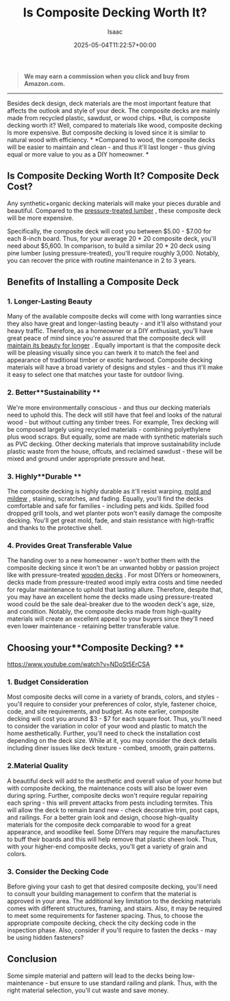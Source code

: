 ﻿---
author: Isaac
layout: post
title: Is Composite Decking Worth It?
date: '2025-05-04T11:22:57+00:00'
categories:
- DIY Paintings
tags: []
slug: /is-composite-decking-worth-it/
lastmod: 2025-05-07T12:21:28+03:00
---
> **We may earn a commission when you click and buy from Amazon.com.**
>

---
Besides deck design, deck materials are the most important feature that affects the outlook and style of your deck. The composite decks are mainly made from recycled plastic, sawdust, or wood chips.
*But, is composite decking worth it? Well, compared to materials like wood, composite decking Is more expensive. But composite decking is loved since it is similar to natural wood with efficiency. *
*Compared to wood, the composite decks will be easier to maintain and clean - and thus it'll last longer - thus giving equal or more value to you as a DIY homeowner. *
## Is Composite Decking Worth It? Composite Deck Cost?
Any synthetic+organic decking materials will make your pieces durable and beautiful. Compared to the
[pressure-treated lumber](https://pestpolicy.com/best-deck-stain-for-pressure-treated-wood/)
, these composite deck will be more expensive.

Specifically, the composite deck will cost you between $5.00 - $7.00 for each 8-inch board. Thus, for your average 20 * 20 composite deck, you'll need about $5,600.
In comparison, to build a similar 20 * 20 deck using pine lumber (using pressure-treated), you'll require roughly 3,000. Notably, you can recover the price with routine maintenance in 2 to 3 years.
## Benefits of Installing a Composite Deck
### 1. Longer-Lasting Beauty
Many of the available composite decks will come with long warranties since they also have great and longer-lasting beauty - and it'll also withstand your heavy traffic.
Therefore, as a homeowner or a DIY enthusiast, you'll have great peace of mind since you're assured that the composite deck will
[maintain its beauty for longer](https://pestpolicy.com/best-paint-for-outdoor-wood-furniture/)
.
Equally important is that the composite deck will be pleasing visually since you can twerk it to match the feel and appearance of traditional timber or exotic hardwood.
Composite decking materials will have a broad variety of designs and styles - and thus it'll make it easy to select one that matches your taste for outdoor living.
### 2. Better**Sustainability **
We're more environmentally conscious - and thus our decking materials need to uphold this. The deck will still have that feel and looks of the natural wood - but without cutting any timber trees.
For example, Trex decking will be composed largely using recycled materials - combining polyethylene plus wood scraps. But equally, some are made with synthetic materials such as PVC decking.
Other decking materials that improve sustainability include plastic waste from the house, offcuts, and reclaimed sawdust - these will be mixed and ground under appropriate pressure and heat.
### 3. Highly**Durable **
The composite decking is highly durable as it'll resist warping,
[mold and mildew](https://pestpolicy.com/mildew-resistant-paints/)
, staining, scratches, and fading.
Equally, you'll find the decks comfortable and safe for families - including pets and kids.
Spilled food dropped grill tools, and wet planter pots won't easily damage the composite decking.
You'll get great mold, fade, and stain resistance with high-traffic and thanks to the protective shell.
### 4. Provides Great Transferable Value
The handing over to a new homeowner - won't bother them with the composite decking since it won't be an unwanted hobby or passion project like with pressure-treated
[wooden decks](https://pestpolicy.com/best-gravity-feed-spray-gun-for-woodworking/)
.
For most DIYers or homeowners, decks made from pressure-treated wood imply extra costs and time needed for regular maintenance to uphold that lasting allure.
Therefore, despite that, you may have an excellent home the decks made using pressure-treated wood could be the sale deal-breaker due to the wooden deck's age, size, and condition.
Notably, the composite decks made from high-quality materials will create an excellent appeal to your buyers since they'll need even lower maintenance - retaining better transferable value.
## Choosing your**Composite Decking? **
https://www.youtube.com/watch?v=NDoSt5ErCSA
### 1. Budget Consideration
Most composite decks will come in a variety of brands, colors, and styles - you'll require to consider your preferences of color, style, fastener choice, code, and site requirements, and budget.
As note earlier, composite decking will cost you around $3 - $7 for each square foot. Thus, you'll need to consider the variation in color of your wood and plastic to match the home aesthetically.
Further, you'll need to check the installation cost depending on the deck size. While at it, you may consider the deck details including diner issues like deck texture - combed, smooth, grain patterns.
### 2.Material Quality
A beautiful deck will add to the aesthetic and overall value of your home but with composite decking, the maintenance costs will also be lower even during spring.
Further, composite decks won't require regular repairing each spring - this will prevent attacks from pests including termites. This will allow the deck to remain brand new - check decorative trim, post caps, and railings.
For a better grain look and design, choose high-quality materials for the composite deck comparable to wood for a great appearance, and woodlike feel.
Some DIYers may require the manufactures to buff their boards and this will help remove that plastic sheen look. Thus, with your higher-end composite decks, you'll get a variety of grain and colors.
### 3. Consider the Decking Code
Before giving your cash to get that desired composite decking, you'll need to consult your building management to confirm that the material is approved in your area.
The additional key limitation to the decking materials comes with different structures, framing, and stairs. Also, it may be required to meet some requirements for fastener spacing.
Thus, to choose the appropriate composite decking, check the city decking code in the inspection phase. Also, consider if you'll require to fasten the decks - may be using hidden fasteners?
## Conclusion
Some simple material and pattern will lead to the decks being low-maintenance - but ensure to use standard railing and plank. Thus, with the right material selection, you'll cut waste and save money.
